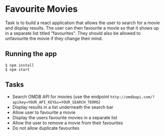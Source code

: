 # Favourite Movies

Task is to build a react application that allows the user to search for a movie and display results. The user can then favourite a movie so that it shows up in a separate list titled "favourites". They should also be allowed to unfavourite the movie if they change their mind.

## Running the app

```
$ npm install
$ npm start
```

## Tasks

- Search OMDB API for movies (use the endpoint `http://omdbapi.com/?apikey=YOUR_API_KEY&s=YOUR_SEARCH_TERMS`)
- Display results in a list underneath the search bar
- Allow user to favourite a movie
- Display the users favourite movies in a separate list
- Allow the user to remove a movie from their favourites
- Do not allow duplicate favourites
